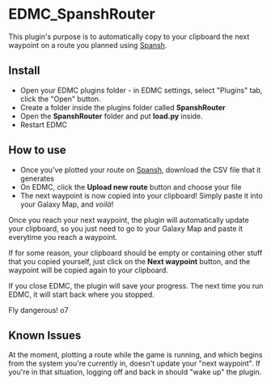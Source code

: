# EDMC_SpanshRouter
This plugin's purpose is to automatically copy to your clipboard the next waypoint on a route you planned using [Spansh](https://www.spansh.co.uk/plotter).


## Install

- Open your EDMC plugins folder - in EDMC settings, select "Plugins" tab, click the "Open" button.
- Create a folder inside the plugins folder called **SpanshRouter**
- Open the **SpanshRouter** folder and put **load.py** inside.
- Restart EDMC


## How to use

- Once you've plotted your route on [Spansh](https://www.spansh.co.uk/plotter), download the CSV file that it generates
- On EDMC, click the **Upload new route** button and choose your file
- The next waypoint is now copied into your clipboard! Simply paste it into your Galaxy Map, and *voilà*!

Once you reach your next waypoint, the plugin will automatically update your clipboard, so you just need to go to your Galaxy Map and paste it everytime you reach a waypoint.

If for some reason, your clipboard should be empty or containing other stuff that you copied yourself, just click on the **Next waypoint** button, and the waypoint will be copied again to your clipboard.

If you close EDMC, the plugin will save your progress. The next time you run EDMC, it will start back where you stopped.

Fly dangerous! o7


## Known Issues
At the moment, plotting a route while the game is running, and which begins from the system you're currently in, doesn't update your "next waypoint". If you're in that situation, logging off and back in should "wake up" the plugin.
